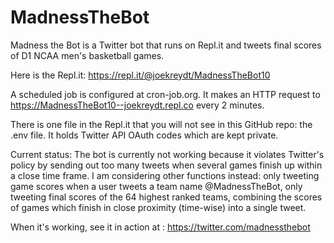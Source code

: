 # MadnessTheBot
Madness the Bot is a Twitter bot that runs on Repl.it and tweets final scores of D1 NCAA men's basketball games.

Here is the Repl.it: https://repl.it/@joekreydt/MadnessTheBot10

A scheduled job is configured at cron-job.org. It makes an HTTP request to https://MadnessTheBot10--joekreydt.repl.co every 2 minutes.

There is one file in the Repl.it that you will not see in this GitHub repo: the .env file. It holds Twitter API OAuth codes which are kept private.

Current status: The bot is currently not working because it violates Twitter's policy by sending out too many tweets when several games finish up within a close time frame. I am considering other functions instead: only tweeting game scores when a user tweets a team name @MadnessTheBot, only tweeting final scores of the 64 highest ranked teams, combining the scores of games which finish in close proximity (time-wise) into a single tweet.

When it's working, see it in action at : https://twitter.com/madnessthebot
